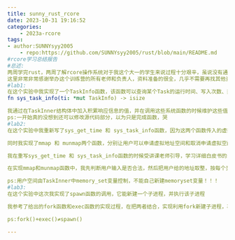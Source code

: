 ```yaml
---
title: sunny_rust_rcore
date: 2023-10-31 19:16:52
categories:
    - 2023a-rcore
tags:
- author:SUNNYsyy2005
    - repo:https://github.com/SUNNYsyy2005/rust/blob/main/README.md
#rcore学习总结报告
#总述:
两周学完rust，两周了解rcore操作系统对于我这个大一的学生来说过程十分艰辛，虽说没有通宵打代码，但确确实实是花了几乎所有非学习睡觉时间完成的。  
这里非常非常感谢举办这个训练营的所有老师和负责人，资料准备的很全，几乎不需要再找其他资料；热心负责，经常在群里答疑，课上讲得很精炼。
#lab1:
在这个实验中我实现了一个TaskInfo函数，该函数可以查询某个Task的运行时间、写入次数、挂起次数、退出次数和查询info次数。
fn sys_task_info(ti: *mut TaskInfo) -> isize  

我通过在TaskInner结构体中加入积累响应信息的值，并在调用这些系统函数的时候维护这些值。  
ps:一开始真的没想到还可以修改源代码部分，以为只是完成函数，哭
#lab2:
在这个实验中我重新写了sys_get_time 和 sys_task_info函数，因为这两个函数传入的虚拟地址可能被分在了不同的页  

同时我实现了mmap 和 munmap两个函数，分别让用户可以申请虚拟地址空间和取消申请虚拟空间  

我在重写sys_get_time 和 sys_task_info函数的时候受讲课老师引导，学习详细白皮书的sys_write的写法，知道了如何获取到用户的实际存储内存地址  

在实现mmap和munmap函数中，我先判断用户输入是否合法，然后把用户给的地址取整，按每个页申请和取消空间。  

ps:用户空间由TaskInner中memory_set变量控制，不能自己新建memoryset变量！！！
#lab3:
在这个实验中这次我实现了spawn函数的调用，它能新建一个子进程，并执行该子进程  

我参考了给出的fork函数和exec函数的实现过程，在把两者结合，实现利用fork新建子进程，再利用类exec函数启动子进程  

ps:fork()+exec()≠spawn()

---
```

